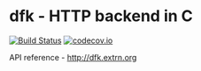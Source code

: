# dfk - HTTP backend in C
[![Build Status](https://travis-ci.org/ivochkin/dfk.svg?branch=master)](https://travis-ci.org/ivochkin/dfk)
[![codecov.io](https://codecov.io/github/ivochkin/dfk/coverage.svg?branch=master)](https://codecov.io/github/ivochkin/dfk?branch=master)

API reference - http://dfk.extrn.org
